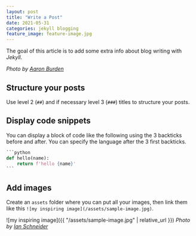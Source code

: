 ```yaml
---
layout: post
title: "Write a Post"
date: 2021-05-31
categories: jekyll blogging
feature_image: feature-image.jpg
---
```


The goal of this article is to add some extra info about blog writing with _Jekyll_.

_Photo by [Aaron Burden](https://unsplash.com/@aaronburden)_

## Structure your posts

Use level 2 (`##`) and if necessary level 3 (`###`) titles to structure your posts.

## Display code snippets

You can display a block of code like the following using the 3 backticks before and after. You can specify the language after the 3 first backticks.

````python
```python
def hello(name):
    return f'hello {name}'
```
````

## Add images

Create an `assets` folder where you can put all your images, then link them like this `![my inspiring image](/assets/sample-image.jpg)`.

![my inspiring image]({{ "/assets/sample-image.jpg" | relative_url }})
_Photo by [Ian Schneider](https://unsplash.com/@goian)_
